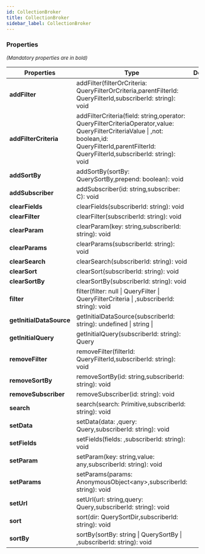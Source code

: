 ```yaml
---
id: CollectionBroker
title: CollectionBroker
sidebar_label: CollectionBroker
---
```




### Properties

<font size="2"><i>(Mandatory properties are in bold)</i></font>

| Properties | Type | Description |
| --------- | ---- | ----------- |
| **addFilter** | addFilter(filterOrCriteria: QueryFilterOrCriteria,parentFilterId: QueryFilterId,subscriberId: string): void |  |
| **addFilterCriteria** | addFilterCriteria(field: string,operator: QueryFilterCriteriaOperator,value: QueryFilterCriteriaValue \| ,not: boolean,id: QueryFilterId,parentFilterId: QueryFilterId,subscriberId: string): void |  |
| **addSortBy** | addSortBy(sortBy: QuerySortBy,prepend: boolean): void |  |
| **addSubscriber** | addSubscriber(id: string,subscriber: C): void |  |
| **clearFields** | clearFields(subscriberId: string): void |  |
| **clearFilter** | clearFilter(subscriberId: string): void |  |
| **clearParam** | clearParam(key: string,subscriberId: string): void |  |
| **clearParams** | clearParams(subscriberId: string): void |  |
| **clearSearch** | clearSearch(subscriberId: string): void |  |
| **clearSort** | clearSort(subscriberId: string): void |  |
| **clearSortBy** | clearSortBy(subscriberId: string): void |  |
| **filter** | filter(filter: null \| QueryFilter \| QueryFilterCriteria \| ,subscriberId: string): void |  |
| **getInitialDataSource** | getInitialDataSource(subscriberId: string): undefined \| string \|  |  |
| **getInitialQuery** | getInitialQuery(subscriberId: string): Query |  |
| **removeFilter** | removeFilter(filterId: QueryFilterId,subscriberId: string): void |  |
| **removeSortBy** | removeSortBy(id: string,subscriberId: string): void |  |
| **removeSubscriber** | removeSubscriber(id: string): void |  |
| **search** | search(search: Primitive,subscriberId: string): void |  |
| **setData** | setData(data: ,query: Query,subscriberId: string): void |  |
| **setFields** | setFields(fields: ,subscriberId: string): void |  |
| **setParam** | setParam(key: string,value: any,subscriberId: string): void |  |
| **setParams** | setParams(params: AnonymousObject<any\>,subscriberId: string): void |  |
| **setUrl** | setUrl(url: string,query: Query,subscriberId: string): void |  |
| **sort** | sort(dir: QuerySortDir,subscriberId: string): void |  |
| **sortBy** | sortBy(sortBy: string \| QuerySortBy \| ,subscriberId: string): void |  |
